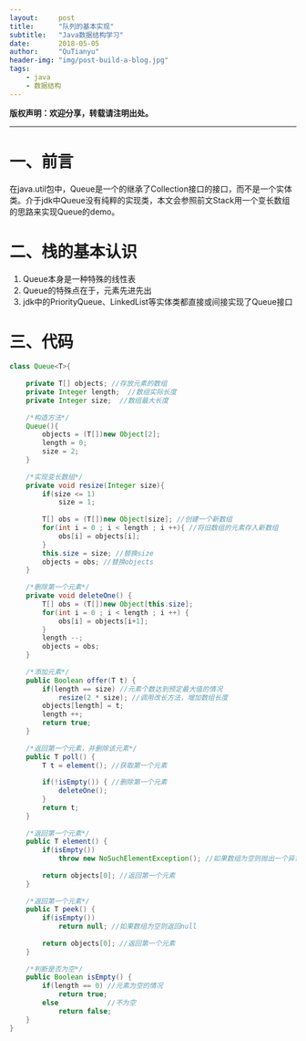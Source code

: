 ```yaml
---
layout:     post
title:      "队列的基本实现"
subtitle:   "Java数据结构学习"
date:       2018-05-05
author:     "QuTianyu"
header-img: "img/post-build-a-blog.jpg"
tags:
    - java
    - 数据结构
---
```



**版权声明：欢迎分享，转载请注明出处。**

---

# 一、前言

在java.util包中，Queue是一个的继承了Collection接口的接口，而不是一个实体类。介于jdk中Queue没有纯粹的实现类，本文会参照前文Stack用一个变长数组的思路来实现Queue的demo。

# 二、栈的基本认识

1. Queue本身是一种特殊的线性表
2. Queue的特殊点在于，元素先进先出
3. jdk中的PriorityQueue、LinkedList等实体类都直接或间接实现了Queue接口

# 三、代码

```java
class Queue<T>{
	
	private T[] objects; //存放元素的数组
	private Integer length;  //数组实际长度
    private Integer size;  //数组最大长度
	
	/*构造方法*/
	Queue(){
    	objects = (T[])new Object[2];
    	length = 0;
    	size = 2;
    }
	
	/*实现变长数组*/
    private void resize(Integer size){
    	if(size <= 1)
    		size = 1;
    	
        T[] obs = (T[])new Object[size]; //创建一个新数组
        for(int i = 0 ; i < length ; i ++){ //将旧数组的元素存入新数组
            obs[i] = objects[i];
        }
        this.size = size; //替换size
        objects = obs; //替换objects
    }
    
    /*删除第一个元素*/
    private void deleteOne() {
    	T[] obs = (T[])new Object[this.size];
    	for(int i = 0 ; i < length ; i ++) {
    		obs[i] = objects[i+1];
    	}
    	length --;
    	objects = obs;
    }
	
	/*添加元素*/
	public Boolean offer(T t) {
		if(length == size) //元素个数达到预定最大值的情况
            resize(2 * size); //调用改长方法，增加数组长度
        objects[length] = t;
        length ++;
        return true;
	}
	
	/*返回第一个元素，并删除该元素*/
	public T poll() {
		T t = element(); //获取第一个元素
		
		if(!isEmpty()) { //删除第一个元素
			deleteOne();
		}
		return t;
	}
	
	/*返回第一个元素*/
	public T element() {
		if(isEmpty())
			throw new NoSuchElementException(); //如果数组为空则抛出一个异常
		
		return objects[0]; //返回第一个元素
	}
	
	/*返回第一个元素*/
	public T peek() {
		if(isEmpty())
			return null; //如果数组为空则返回null
	
		return objects[0]; //返回第一个元素
	}
	
	/*判断是否为空*/
    public Boolean isEmpty() {
    	if(length == 0)	//元素为空的情况
            return true;
    	else			//不为空
    		return false;
    }
}

```
